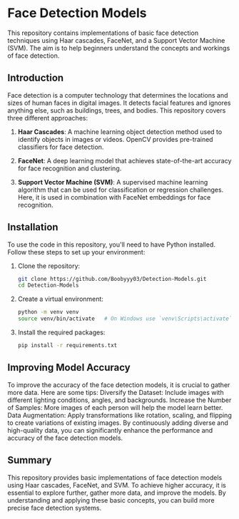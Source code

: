 # Face Detection Models

This repository contains implementations of basic face detection techniques using Haar cascades, FaceNet, and a Support Vector Machine (SVM). The aim is to help beginners understand the concepts and workings of face detection.

## Introduction
Face detection is a computer technology that determines the locations and sizes of human faces in digital images. It detects facial features and ignores anything else, such as buildings, trees, and bodies. This repository covers three different approaches:

1. **Haar Cascades**: A machine learning object detection method used to identify objects in images or videos. OpenCV provides pre-trained classifiers for face detection.

2. **FaceNet**: A deep learning model that achieves state-of-the-art accuracy for face recognition and clustering.

3. **Support Vector Machine (SVM)**: A supervised machine learning algorithm that can be used for classification or regression challenges. Here, it is used in combination with FaceNet embeddings for face recognition.

## Installation
To use the code in this repository, you'll need to have Python installed. Follow these steps to set up your environment:

1. Clone the repository:
    ```sh
    git clone https://github.com/Boobyyy03/Detection-Models.git
    cd Detection-Models
    ```

2. Create a virtual environment:
    ```sh
    python -m venv venv
    source venv/bin/activate   # On Windows use `venv\Scripts\activate`
    ```

3. Install the required packages:
    ```sh
    pip install -r requirements.txt
    ```
## Improving Model Accuracy
To improve the accuracy of the face detection models, it is crucial to gather more data. Here are some tips:
Diversify the Dataset: Include images with different lighting conditions, angles, and backgrounds.
Increase the Number of Samples: More images of each person will help the model learn better.
Data Augmentation: Apply transformations like rotation, scaling, and flipping to create variations of existing images.
By continuously adding diverse and high-quality data, you can significantly enhance the performance and accuracy of the face detection models.

## Summary
This repository provides basic implementations of face detection models using Haar cascades, FaceNet, and SVM. To achieve higher accuracy, it is essential to explore further, gather more data, and improve the models. By understanding and applying these basic concepts, you can build more precise face detection systems.

